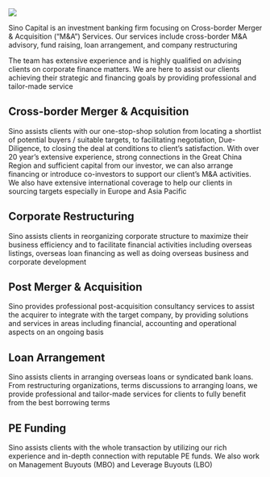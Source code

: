 <img src="./asset/sign.png"/>

Sino Capital is an investment banking firm focusing on Cross-border Merger & Acquisition (“M&A”) Services. Our services include cross-border M&A advisory, fund raising, loan arrangement, and company restructuring

The team has extensive experience and is highly qualified on advising clients on corporate finance matters. We are here to assist our clients achieving their strategic and financing goals by providing professional and tailor-made service

## Cross-border Merger & Acquisition
Sino assists clients with our one-stop-shop solution from locating a shortlist of potential buyers / suitable targets, to facilitating negotiation, Due-Diligence, to  closing the deal  at conditions to client’s satisfaction. With over 20 year’s extensive experience, strong connections in the Great China Region and sufficient capital from our investor, we can also arrange financing or introduce co-investors to support our client’s M&A activities. We also have extensive international coverage to help our clients in sourcing targets especially in Europe and Asia Pacific

## Corporate Restructuring
Sino assists clients in reorganizing corporate structure to maximize their business efficiency and to facilitate financial activities including overseas listings, overseas loan financing as well as doing overseas business and corporate development

## Post Merger & Acquisition
Sino provides professional post-acquisition consultancy services to assist the acquirer to integrate with the target company, by providing solutions and services in areas including financial, accounting and operational aspects on an ongoing basis

## Loan Arrangement
Sino assists clients in arranging overseas loans or syndicated bank loans. From restructuring organizations, terms discussions to arranging loans, we provide professional and tailor-made services for clients to fully benefit from the best borrowing terms


## PE Funding
Sino assists clients with the whole transaction by utilizing our rich experience and in-depth connection with reputable PE funds. We also work on Management Buyouts (MBO) and Leverage Buyouts (LBO)
